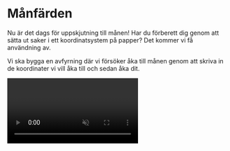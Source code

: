 # Månfärden

Nu är det dags för uppskjutning till månen! Har du förberett dig genom att sätta ut saker i ett koordinatsystem på papper? Det kommer vi få användning av.

Vi ska bygga en avfyrning där vi försöker åka till månen genom att skriva in de koordinater vi vill åka till och sedan åka dit.

<video src="./0_1.mp4" loop autoplay muted />

Vi börjar med att starta från ett startprojekt. Detta kallas att *remixa*.

1. Öppna din webbläsare och gå till
		
	<a href="https://scratch.mit.edu/projects/304677361/" target="_blank">https://scratch.mit.edu/projects/304677361/</a>
	
2. Klicka på knappen **Se inuti** så att du kan se koden.
3. Klicka på knappen **"Remix"** så att du får din egen version av projektet.

Nu har du ett projekt som innehåller ett koordinatsystem, en rymdbakgrund, en jordsprajt och en månsprajt.

> Det finns flera varianter av koordinatsystem att välja mellan. Klicka på fliken **Klädslar** uppe till vänster. Klicka på fliken **Skript** för att se sprajtens skript. Det är viktigt att du behåller det här skripter för sprajten. Den placerar koordinatsystemet i mitten av scenen.


##  1 – Placera ut sprajtar

Vi börjar med att lägga ut alla våra sprajtar så att de får rätt koordinater.

Tryck på en sprajt i biblioteket för att välja den. Vi kan se att den är vald för att den får en blå ram runt sig.

Vi sätter ut våra sprajtar så exakt vi bara kan. För att göra det så kan vi programmera dem genom att använda blocken **När grön flagga klickas på** och **gå till x: ` ` y: ` `**.

![](./1_1.png)

Lägg till de här blocken på alla sprajtar och skriv in de exakta koordinaterna från ditt koordinatsystem på papper.

Testa: Tryck på den gröna flaggan. Hamnar alla sprajtar där du trodde att de skulle hamna? Är det någon som inte stämmer?


## 2 – Använda frågor och svar

Välj sprajten ”Raket”.

Vi kan berätta för vår raket vart den ska åka genom att använda blocket **fråga `     ` och vänta**. Då öppnas en textruta där vi kan skriva in en x-koordinat. Vårt svar hamnar sedan i variabeln **svar**.

![](./2_1.png)

Koda raketen så att den frågar vilken x-koordinat den ska gå till och att den sedan sätter x till svaret.

<video src="./2_2.mp4" loop autoplay muted />

Testa: Frågar raketen vilken x-koordinat du ska åka till? Om du skriver in en siffra – flyttas då raketen åt vänster eller höger?

## 3 – Fråga efter y-koordinat

Fortsätt koda på sprajten ”Raket”. 

För att kunna åka till månen behöver vi veta både en **x-koordinat** och en **y-koordinat**.

Så vi behöver en fråga till. Men denna gång frågar vi ”Vilken y-koordinat ska vi gå till?”. Lägg frågan under vårt block där vi går till x.

![](./3_1.png) 

Testa: Frågar raketen nu först vilken x-koordinat den ska gå till? Och sedan vilken y-koordinat den ska gå till?

## 4 – Spara x och y i variabler

I stället för att hoppa till x- och y-koordinaten så skulle vi vilja använda blocket **glid 1 sek till x: ` ` y: ` `**. Då kommer vår raket att glida till koordinaten i stället för att hoppa. Det kommer se roligare ut.

Men för att kunna glida så behöver vi veta både x och y. Och variabeln **svar** vet bara svaret på den senaste frågan. Den håller inte reda på tidigare svar. Det betyder att vi inte vet vilken x-koordinat vi ska åka till efter att vi har svarat på frågan om y-koordinat.

Vad vi kan göra är att spara svaret i en egen variabel. Som vi själva kan hålla reda på.

Skapa en ny variabel som heter ”ny x”. 

![](./4_2.png)

Använd blocket **sätt ”ny x” till `svar`** i stället för att använda blocket ”sätt x till `svar`”. Då sparar vi svaret på frågan i vår variabel ”ny x”.

![](./4_3.png)

Gör samma sak med y. Skapa en ny variabel som heter ”ny y” och sätt den till ”svar”.

![](./4_4.png)

<video src="./4_5.mp4" loop autoplay muted />

Testa: Svara på frågorna. Ändras siffrorna i variablerna när du skriver in svaren?

> Du kan se variablerna längst upp till vänster på din scen. De borde få samma siffra som du skrev in i textrutan.

## 5 – Glid till variabler

Ser din kod för raketen ut ungefär så här?

![](./5_1.png)

Nu ska vi använda blocket **glid `4` sek till x: ` ` y: ` `**. 

![](./5_2.png)

Testa: Starta spelet, svara på frågorna. *Glider* raketen till de koordinater som du har skrivit in?

<video src="./5_3.mp4" loop autoplay muted />

## 6 – Berätta hur det har gått

Ser din kod för raketen ut ungefär så här?

![](./6_0.png)

Efter att vår raket har glidit så vill vi att den säger ”Jippie! En perfekt uppskjutning” om den rör vid månen. Och annars så vill vi att den säger ”Ajdå. Inte så bra som vi hoppades”.

Det gör vi med blocket **om då annars**:

![](./6_1.png)

Tillsammans med blocket **rör vid Månen?**:

![](./6_2.png)

Om vi rör vid månen då ska vi säga ”Jippie! En perfekt uppskjutning!”:

![](./6_3.png)

Annars så ska vi säga ”Ajdå. Inte så bra som vi hoppades.”.

![](./6_4.png)

Testa: Starta spelet, svara på frågorna. Säger raketen rätt sak när den har glidit klart?

<video src="./6_5.mp4" loop autoplay muted />

## 7 – Slumpmässig position

Tryck på månen. Nu ska vi ändra så att den får en *slumpmässig* position i den högra och övre delen av scenen. Det ska vi göra med blocket **slumptal**. 

![](./7_2.png)

Vi vill att månen ska byta plats varje gång vi spelar så att vi inte bara kan memorera vilken koordinat den har. 

Blocket **slumptal** fungerar lite som en tärning. Precis som att vi får olika svar när vi slår en tärning så får vi olika tal varje gång vi använder blocket.

Till skillnad från en vanlig tärning (där det minsta talet vi kan slå är 1 och det högsta är 6) så kan vi i scratch välja vad det minsta- och högsta talet ska vara.

Markera sprajten ”Månen” och ersätt x-koordinaten med **slumptal**.

![](./7_4.gif)

Om vi vill att vår måne ska hamna på högersidan av vår scen – **vilken är den lägsta x-koordinaten som månen kan få?**

**Och vilken är den högsta x-koordinaten som månen kan få?**

Skriv in den lägsta i det vänstra fältet och den högsta i det högra fältet.

![](./7_5.png)

Testa: Tryck på den gröna flaggan. Hamnar månen på olika positioner varje gång du trycker? Hamnar den i det övre högra hörnet varje gång du trycker?

<video src="./7_6.mp4" loop autoplay muted />

## 8 – Slumpmässig y-koordinat

Ser din kod för månen ut så här?

![](./8_1.png)

På samma vis som vi slumpade fram en x-koordinat så ska vi nu slumpa fram en y-koordinat. Det är för att månen också ska kunna röra sig upp och ned.

Om vi vill att vår måne ska hamna på den övre delen av vår scen – **vilken är den lägsta y-koordinaten som månen kan få?**

**Och vilken är den högsta y-koordinaten som månen kan få?**.

Lägg till ett fält för slumptal även på y-koordinaten. Skriv in den lägsta i det vänstra fältet och den högsta i det högra fältet.

<video src="./8_2.mp4" loop autoplay muted />

Testa: Tryck på den gröna flaggan. Hamnar månen på olika positioner även i höjdled varje gång du trycker på den gröna flaggan?

<video src="./8_3.mp4" loop autoplay muted />

## Färdig!

Snyggt jobbat! Nu har du skapat ett nytt spel. 

<video src="./0_1.mp4" loop autoplay muted />

> **Testa ditt projekt**
> Visa gärna någon det som du har gjort och låt dem testa. Tryck på DELA för att andra ska kunna hitta spelet på Scratch. Gå ut till projektsidan och låt någon annan testa spelet!

### Spara

Glöm inte att spara ditt projekt! Döp det gärna till uppgiftens namn så att du enkelt kan hitta den igen.
